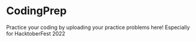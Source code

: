 # CodingPrep
Practice your coding by uploading your practice problems here!
Especially for HacktoberFest 2022
